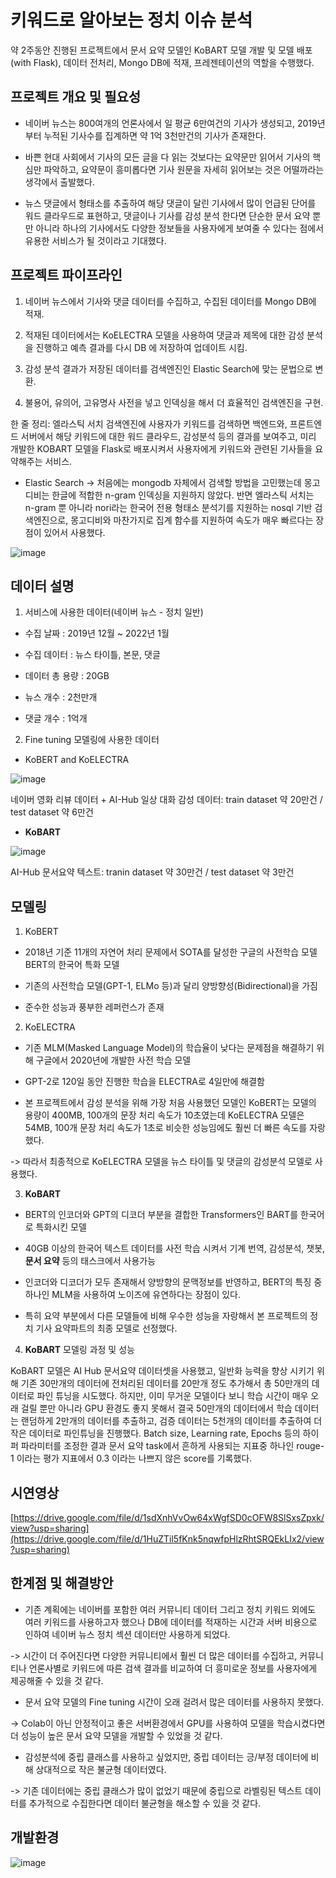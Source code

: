 # 키워드로 알아보는 정치 이슈 분석
약 2주동안 진행된 프로젝트에서 문서 요약 모델인 KoBART 모델 개발 및 모델 배포(with Flask), 데이터 전처리, Mongo DB에 적재, 프레젠테이션의 역할을 수행했다.

## 프로젝트 개요 및 필요성

- 네이버 뉴스는 800여개의 언론사에서 일 평균 6만여건의 기사가 생성되고, 2019년부터 누적된 기사수를 집계하면 약 1억 3천만건의 기사가 존재한다. 

- 바쁜 현대 사회에서 기사의 모든 글을 다 읽는 것보다는 요약문만 읽어서 기사의 핵심만 파악하고, 요약문이 흥미롭다면 기사 원문을 자세히 읽어보는 것은 어떨까라는 생각에서 출발했다.

- 뉴스 댓글에서 형태소를 추출하여 해당 댓글이 달린 기사에서 많이 언급된 단어를 워드 클라우드로 표현하고, 댓글이나 기사를 감성 분석 한다면 단순한 문서 요약 뿐만 아니라 하나의 기사에서도 다양한 정보들을 사용자에게 보여줄 수 있다는 점에서 유용한 서비스가 될 것이라고 기대했다.

## 프로젝트 파이프라인
1) 네이버 뉴스에서 기사와 댓글 데이터를 수집하고, 수집된 데이터를 Mongo DB에 적재. 

2) 적재된 데이터에서는 KoELECTRA 모델을 사용하여 댓글과 제목에 대한 감성 분석을 진행하고 예측 결과를 다시 DB 에 저장하여 업데이트 시킴.

3) 감성 분석 결과가 저장된 데이터를 검색엔진인 Elastic Search에 맞는 문법으로 변환. 

4) 불용어, 유의어, 고유명사 사전을 넣고 인덱싱을 해서 더 효율적인 검색엔진을 구현.

한 줄 정리: 엘라스틱 서치 검색엔진에 사용자가 키워드를 검색하면 백엔드와, 프론트엔드 서버에서 해당 키워드에 대한 워드 클라우드, 감성분석 등의 결과를 보여주고, 미리 개발한 KOBART 모델을 Flask로 배포시켜서 사용자에게 키워드와 관련된 기사들을 요약해주는 서비스.

- Elastic Search -> 처음에는 mongodb 자체에서 검색할 방법을 고민했는데 몽고디비는 한글에 적합한 n-gram 인덱싱을 지원하지 않았다. 반면 엘라스틱 서치는 n-gram 뿐 아니라 nori라는 한국어 전용 형태소 분석기를 지원하는 nosql 기반 검색엔진으로, 몽고디비와 마찬가지로 집계 함수를 지원하여 속도가 매우 빠르다는 장점이 있어서 사용했다.

![image](https://user-images.githubusercontent.com/97672187/178143110-60ae151d-ffce-4135-9113-df504929d519.png)

## 데이터 설명
1) 서비스에 사용한 데이터(네이버 뉴스 - 정치 일반)

- 수집 날짜 : 2019년 12월 ~ 2022년 1월

- 수집 데이터 : 뉴스 타이틀, 본문, 댓글

- 데이터 총 용량 : 20GB 

- 뉴스 개수 : 2천만개

- 댓글 개수 : 1억개

2) Fine tuning 모델링에 사용한 데이터

- KoBERT and KoELECTRA

![image](https://user-images.githubusercontent.com/97672187/178143684-c8a11c00-f971-44ca-95a3-d5d710ca2407.png)

네이버 영화 리뷰 데이터 + AI-Hub 일상 대화 감성 데이터: train dataset 약 20만건 / test dataset 약 6만건

- **KoBART**

![image](https://user-images.githubusercontent.com/97672187/178143729-96176e33-2526-4098-8bd8-741783af2fe3.png)

AI-Hub 문서요약 텍스트: tranin dataset 약 30만건 / test dataset 약 3만건

## 모델링
1) KoBERT

- 2018년 기준 11개의 자연어 처리 문제에서 SOTA를 달성한 구글의 사전학습 모델 BERT의 한국어 특화 모델

- 기존의 사전학습 모델(GPT-1, ELMo 등)과 달리 양방향성(Bidirectional)을 가짐

- 준수한 성능과 풍부한 레퍼런스가 존재

2) KoELECTRA

- 기존 MLM(Masked Language Model)의 학습율이 낮다는 문제점을 해결하기 위해 구글에서 2020년에 개발한 사전 학습 모델

- GPT-2로 120일 동안 진행한 학습을 ELECTRA로 4일만에 해결함

- 본 프로젝트에서 감성 분석을 위해 가장 처음 사용했던 모델인 KoBERT는 모델의 용량이 400MB, 100개의 문장 처리 속도가 10초였는데 KoELECTRA 모델은 54MB, 100개 문장 처리 속도가
1초로 비슷한 성능임에도 훨씬 더 빠른 속도를 자랑했다.

-> 따라서 최종적으로 KoELECTRA 모델을 뉴스 타이틀 및 댓글의 감성분석 모델로 사용했다.

3) **KoBART**

- BERT의 인코더와 GPT의 디코더 부분을 결합한 Transformers인 BART를 한국어로 특화시킨 모델

- 40GB 이상의 한국어 텍스트 데이터를 사전 학습 시켜서 기계 번역, 감성분석, 챗봇, **문서 요약** 등의 태스크에서 사용가능

- 인코더와 디코더가 모두 존재해서 양방향의 문맥정보를 반영하고, BERT의 특징 중 하나인 MLM을 사용하여 노이즈에 유연하다는 장점이 있다.

- 특히 요약 부분에서 다른 모델들에 비해 우수한 성능을 자랑해서 본 프로젝트의 정치 기사 요약파트의 최종 모델로 선정했다.

4) **KoBART** 모델링 과정 및 성능

KoBART 모델은 AI Hub 문서요약 데이터셋을 사용했고, 일반화 능력을 향상 시키기 위해 기존 30만개의 데이터에 전처리된 데이터를 20만개 정도 추가해서 총 50만개의 데이터로 파인 튜닝을 시도했다. 하지만, 이미 무거운 모델이다 보니 학습 시간이 매우 오래 걸릴 뿐만 아니라 GPU 환경도 좋지 못해서 결국 50만개의 데이터에서 학습 데이터는 랜덤하게 2만개의 데이터를 추출하고, 검증 데이터는 5천개의 데이터를 추출하여 더 작은 데이터로 파인튜닝을 진행했다. Batch size, Learning rate, Epochs 등의 하이퍼 파라미터를 조정한 결과 문서 요약 task에서 흔하게 사용되는 지표중 하나인 rouge-1 이라는 평가 지표에서 0.3 이라는 나쁘지 않은 score를 기록했다.

## 시연영상

[https://drive.google.com/file/d/1sdXnhVvOw64xWgfSD0cOFW8SlSxsZpxk/view?usp=sharing](https://drive.google.com/file/d/1HuZTil5fKnk5nqwfpHlzRhtSRQEkLIx2/view?usp=sharing)

## 한계점 및 해결방안
- 기존 계획에는 네이버를 포함한 여러 커뮤니티 데이터 그리고 정치 키워드 외에도 여러 키워드를 사용하고자 했으나 DB에 데이터를 적재하는 시간과 서버 비용으로 인하여 네이버 뉴스 정치 섹션 데이터만 사용하게 되었다.

-> 시간이 더 주어진다면 다양한 커뮤니티에서 훨씬 더 많은 데이터를 수집하고, 커뮤니티나 언론사별로 키워드에 따른 검색 결과를 비교하여 더 흥미로운 정보를 사용자에게 제공해줄 수 있을 것 같다.

- 문서 요약 모델의 Fine tuning 시간이 오래 걸려서 많은 데이터를 사용하지 못했다.

-> Colab이 아닌 안정적이고 좋은 서버환경에서 GPU를 사용하여 모델을 학습시켰다면 더 성능이 높은 문서 요약 모델을 개발할 수 있었을 것 같다.

- 감성분석에 중립 클래스를 사용하고 싶었지만, 중립 데이터는 긍/부정 데이터에 비해 상대적으로 작은 불균형 데이터였다.

-> 기존 데이터에는 중립 클래스가 많이 없었기 때문에 중립으로 라벨링된 텍스트 데이터를 추가적으로 수집한다면 데이터 불균형을 해소할 수 있을 것 같다.

## 개발환경

![image](https://user-images.githubusercontent.com/97672187/178144400-c4f63f9f-cbd1-4140-bd98-b19486267a33.png)


